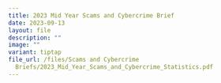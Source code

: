 ```yaml
---
title: 2023 Mid Year Scams and Cybercrime Brief
date: 2023-09-13
layout: file
description: ""
image: ""
variant: tiptap
file_url: /files/Scams and Cybercrime
  Briefs/2023_Mid_Year_Scams_and_Cybercrime_Statistics.pdf
---
```

